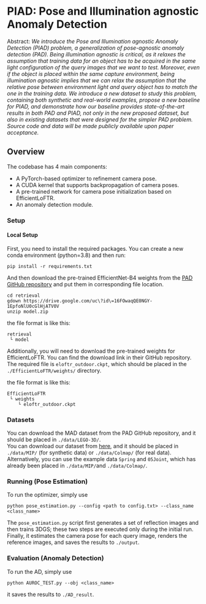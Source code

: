 # PIAD: Pose and Illumination agnostic Anomaly Detection

Abstract: *We introduce the Pose and Illumination agnostic Anomaly Detection (PIAD) problem, a generalization of pose-agnostic anomaly detection (PAD). Being illumination agnostic is critical, as it relaxes the assumption that training data for an object has to be acquired in the same light configuration of the query images that we want to test. Moreover, even if the object is placed within the same capture environment, being illumination agnostic implies that we can relax the assumption that the relative pose between environment light and query object has to match the one in the training data. We introduce a new dataset to study this problem, containing both synthetic and real-world examples, propose a new baseline for PIAD, and demonstrate how our baseline provides state-of-the-art results in both PAD and PIAD, not only in the new proposed dataset, but also in existing datasets that were designed for the simpler PAD problem. Source code and data will be made publicly available upon paper acceptance.*

## Overview

The codebase has 4 main components:

- A PyTorch-based optimizer to refinement camera pose.
- A CUDA kernel that supports backpropagation of camera poses.
- A pre-trained network for camera pose initialization based on EfficientLoFTR.
- An anomaly detection module.

### Setup

#### Local Setup

First, you need to install the required packages. You can create a new conda environment (python=3.8) and then run:

```shell
pip install -r requirements.txt
```

And then download the pre-trained EfficientNet-B4 weights from the [PAD GitHub repository](https://github.com/EricLee0224/PAD) and put them in corresponding file location.

```
cd retrieval
gdown https://drive.google.com/uc\?id\=16FOwaqQE0NGY-1EpfoNlU0cGlHjATV0V
unzip model.zip
```

the file format is like this:

```
retrieval
 └ model 
```

Additionally, you will need to download the pre-trained weights for EfficientLoFTR. You can find the download link in their GitHub repository. The required file is `eloftr_outdoor.ckpt`, which should be placed in the `./EfficientLoFTR/weights/` directory.

the file format is like this:

```
EfficientLoFTR
 └ weights 
    └ eloftr_outdoor.ckpt
```

### Datasets

You can download the MAD dataset from the PAD GitHub repository, and it should be placed in `./data/LEGO-3D/`.  
You can download our dataset from [here](https://drive.google.com/file/d/13UjRuIQqg_gVAXxJf4T8PIj_QeJ204rD/view?usp=drive_link), and it should be placed in `./data/MIP/` (for synthetic data) or `./data/Colmap/` (for real data).
Alternatively, you can use the example data `Spring` and `05Joint`, which has already been placed in `./data/MIP/`and `./data/Colmap/`.

### Running (Pose Estimation)

To run the optimizer, simply use

```shell
python pose_estimation.py --config <path to config.txt> --class_name <class_name>
```

 The `pose_estimation.py` script first generates a set of reflection images and then trains 3DGS; these two steps are executed only during the initial run. Finally, it estimates the camera pose for each query image, renders the reference images, and saves the results to `./output`.

### Evaluation (Anomaly Detection)

To run the AD, simply use

```shell
python AUROC_TEST.py --obj <class_name>
```

it saves the results to `./AD_result`.
